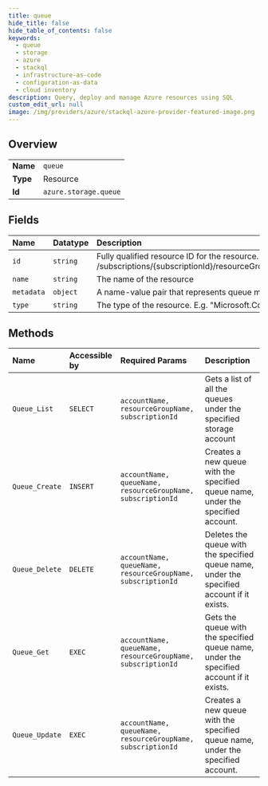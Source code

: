 ```yaml
---
title: queue
hide_title: false
hide_table_of_contents: false
keywords:
  - queue
  - storage
  - azure    
  - stackql
  - infrastructure-as-code
  - configuration-as-data
  - cloud inventory
description: Query, deploy and manage Azure resources using SQL
custom_edit_url: null
image: /img/providers/azure/stackql-azure-provider-featured-image.png
---
```

  
    

## Overview
<table><tbody>
<tr><td><b>Name</b></td><td><code>queue</code></td></tr>
<tr><td><b>Type</b></td><td>Resource</td></tr>
<tr><td><b>Id</b></td><td><code>azure.storage.queue</code></td></tr>
</tbody></table>

## Fields
| Name | Datatype | Description |
|:-----|:---------|:------------|
| `id` | `string` | Fully qualified resource ID for the resource. Ex - /subscriptions/&#123;subscriptionId&#125;/resourceGroups/&#123;resourceGroupName&#125;/providers/&#123;resourceProviderNamespace&#125;/&#123;resourceType&#125;/&#123;resourceName&#125; |
| `name` | `string` | The name of the resource |
| `metadata` | `object` | A name-value pair that represents queue metadata. |
| `type` | `string` | The type of the resource. E.g. "Microsoft.Compute/virtualMachines" or "Microsoft.Storage/storageAccounts" |
## Methods
| Name | Accessible by | Required Params | Description |
|:-----|:--------------|:----------------|:------------|
| `Queue_List` | `SELECT` | `accountName, resourceGroupName, subscriptionId` | Gets a list of all the queues under the specified storage account |
| `Queue_Create` | `INSERT` | `accountName, queueName, resourceGroupName, subscriptionId` | Creates a new queue with the specified queue name, under the specified account. |
| `Queue_Delete` | `DELETE` | `accountName, queueName, resourceGroupName, subscriptionId` | Deletes the queue with the specified queue name, under the specified account if it exists. |
| `Queue_Get` | `EXEC` | `accountName, queueName, resourceGroupName, subscriptionId` | Gets the queue with the specified queue name, under the specified account if it exists. |
| `Queue_Update` | `EXEC` | `accountName, queueName, resourceGroupName, subscriptionId` | Creates a new queue with the specified queue name, under the specified account. |
